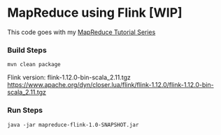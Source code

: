 # MapReduce using Flink [WIP]

This code goes with my [MapReduce Tutorial Series](https://angela-ding3.medium.com/mapreduce-overview-1cebd449de76)


### Build Steps

```
mvn clean package
```
Flink version:
flink-1.12.0-bin-scala_2.11.tgz
https://www.apache.org/dyn/closer.lua/flink/flink-1.12.0/flink-1.12.0-bin-scala_2.11.tgz

### Run Steps

```
java -jar mapreduce-flink-1.0-SNAPSHOT.jar
```
